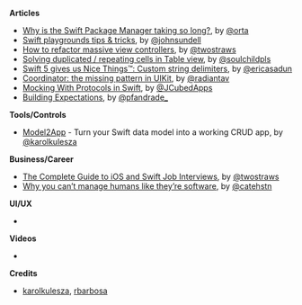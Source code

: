 
**Articles**

* [Why is the Swift Package Manager taking so long?](http://artsy.github.io/blog/2018/12/21/why-is-swiftpm-taking-so-long/), by [@orta](https://twitter.com/orta)
* [Swift playgrounds tips & tricks](https://www.swiftbysundell.com/posts/swift-playgrounds-tips-tricks), by [@johnsundell](https://twitter.com/johnsundell)
* [How to refactor massive view controllers](https://www.hackingwithswift.com/articles/159/how-to-refactor-massive-view-controllers), by [@twostraws](https://twitter.com/twostraws)
* [Solving duplicated / repeating cells in Table view](https://fluffy.es/solve-duplicated-cells/), by [@soulchildpls](https://twitter.com/soulchildpls)
* [Swift 5 gives us Nice Things™: Custom string delimiters](https://ericasadun.com/2018/12/26/swift-5-gives-us-nice-things-custom-string-delimiters/), by [@ericasadun](https://twitter.com/ericasadun)
* [Coordinator: the missing pattern in UIKit](http://aplus.rs/2018/coordinator-missing-pattern-uikit/), by [@radiantav](https://twitter.com/radiantav)
* [Mocking With Protocols in Swift](https://www.bignerdranch.com/blog/mocking-with-protocols-in-swift/), by [@JCubedApps](https://twitter.com/JCubedApps)
* [Building Expectations](https://pfandrade.me/blog/building-expectations/), by [@pfandrade_](https://twitter.com/pfandrade_)

**Tools/Controls**

* [Model2App](https://github.com/Q-Mobile/Model2App) - Turn your Swift data model into a working CRUD app, by [@karolkulesza](https://twitter.com/karolkulesza)

**Business/Career**

* [The Complete Guide to iOS and Swift Job Interviews](https://www.hackingwithswift.com/articles/157/the-complete-guide-to-ios-and-swift-job-interviews), by [@twostraws](https://twitter.com/twostraws)
* [Why you can’t manage humans like they’re software](https://qz.com/work/1493875/why-you-cant-manage-humans-like-theyre-software/), by [@catehstn](https://twitter.com/catehstn)

**UI/UX**

* 

**Videos**

* 

**Credits**

* [karolkulesza](https://github.com/karolkulesza), [rbarbosa](https://github.com/rbarbosa)
